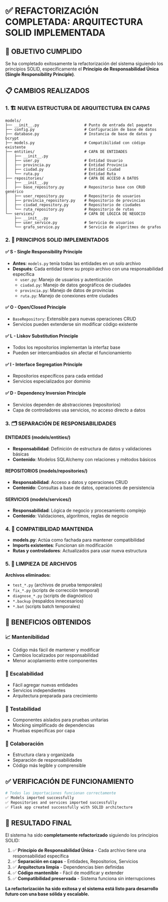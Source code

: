 # ✅ REFACTORIZACIÓN COMPLETADA: ARQUITECTURA SOLID IMPLEMENTADA

## 🎯 OBJETIVO CUMPLIDO
Se ha completado exitosamente la refactorización del sistema siguiendo los principios SOLID, específicamente el **Principio de Responsabilidad Única (Single Responsibility Principle)**.

## 📋 CAMBIOS REALIZADOS

### 1. 🏗️ NUEVA ESTRUCTURA DE ARQUITECTURA EN CAPAS

```
models/
├── __init__.py                    # Punto de entrada del paquete
├── config.py                      # Configuración de base de datos
├── database.py                    # Instancia de base de datos y bcrypt
├── models.py                      # Compatibilidad con código existente
├── entities/                      # CAPA DE ENTIDADES
│   ├── __init__.py
│   ├── user.py                    # Entidad Usuario
│   ├── provincia.py               # Entidad Provincia
│   ├── ciudad.py                  # Entidad Ciudad
│   └── ruta.py                    # Entidad Ruta
├── repositories/                  # CAPA DE ACCESO A DATOS
│   ├── __init__.py
│   ├── base_repository.py         # Repositorio base con CRUD genérico
│   ├── user_repository.py         # Repositorio de usuarios
│   ├── provincia_repository.py    # Repositorio de provincias
│   ├── ciudad_repository.py       # Repositorio de ciudades
│   └── ruta_repository.py         # Repositorio de rutas
└── services/                      # CAPA DE LÓGICA DE NEGOCIO
    ├── __init__.py
    ├── user_service.py            # Servicio de usuarios
    └── grafo_service.py           # Servicio de algoritmos de grafos
```

### 2. 🔧 PRINCIPIOS SOLID IMPLEMENTADOS

#### ✅ **S - Single Responsibility Principle**
- **Antes**: `models.py` tenía todas las entidades en un solo archivo
- **Después**: Cada entidad tiene su propio archivo con una responsabilidad específica
  - `user.py`: Manejo de usuarios y autenticación
  - `ciudad.py`: Manejo de datos geográficos de ciudades
  - `provincia.py`: Manejo de datos de provincias
  - `ruta.py`: Manejo de conexiones entre ciudades

#### ✅ **O - Open/Closed Principle**
- `BaseRepository`: Extensible para nuevas operaciones CRUD
- Servicios pueden extenderse sin modificar código existente

#### ✅ **L - Liskov Substitution Principle**
- Todos los repositorios implementan la interfaz base
- Pueden ser intercambiados sin afectar el funcionamiento

#### ✅ **I - Interface Segregation Principle**
- Repositorios específicos para cada entidad
- Servicios especializados por dominio

#### ✅ **D - Dependency Inversion Principle**
- Servicios dependen de abstracciones (repositorios)
- Capa de controladores usa servicios, no acceso directo a datos

### 3. 🗂️ SEPARACIÓN DE RESPONSABILIDADES

#### **ENTIDADES (models/entities/)**
- **Responsabilidad**: Definición de estructura de datos y validaciones básicas
- **Contenido**: Modelos SQLAlchemy con relaciones y métodos básicos

#### **REPOSITORIOS (models/repositories/)**
- **Responsabilidad**: Acceso a datos y operaciones CRUD
- **Contenido**: Consultas a base de datos, operaciones de persistencia

#### **SERVICIOS (models/services/)**
- **Responsabilidad**: Lógica de negocio y procesamiento complejo
- **Contenido**: Validaciones, algoritmos, reglas de negocio

### 4. 🔄 COMPATIBILIDAD MANTENIDA

- **models.py**: Actúa como fachada para mantener compatibilidad
- **Imports existentes**: Funcionan sin modificación
- **Rutas y controladores**: Actualizados para usar nueva estructura

### 5. 🧹 LIMPIEZA DE ARCHIVOS

**Archivos eliminados:**
- `test_*.py` (archivos de prueba temporales)
- `fix_*.py` (scripts de corrección temporal)
- `diagnose_*.py` (scripts de diagnóstico)
- `*.backup` (respaldos innecesarios)
- `*.bat` (scripts batch temporales)

## 🚀 BENEFICIOS OBTENIDOS

### 📈 **Mantenibilidad**
- Código más fácil de mantener y modificar
- Cambios localizados por responsabilidad
- Menor acoplamiento entre componentes

### 🔧 **Escalabilidad**
- Fácil agregar nuevas entidades
- Servicios independientes
- Arquitectura preparada para crecimiento

### 🐛 **Testabilidad**
- Componentes aislados para pruebas unitarias
- Mocking simplificado de dependencias
- Pruebas específicas por capa

### 👥 **Colaboración**
- Estructura clara y organizada
- Separación de responsabilidades
- Código más legible y comprensible

## ✅ VERIFICACIÓN DE FUNCIONAMIENTO

```bash
# Todas las importaciones funcionan correctamente
✅ Models imported successfully
✅ Repositories and services imported successfully
✅ Flask app created successfully with SOLID architecture
```

## 🎉 RESULTADO FINAL

El sistema ha sido **completamente refactorizado** siguiendo los principios SOLID:

1. ✅ **Principio de Responsabilidad Única** - Cada archivo tiene una responsabilidad específica
2. ✅ **Separación en capas** - Entidades, Repositorios, Servicios
3. ✅ **Arquitectura limpia** - Dependencias bien definidas
4. ✅ **Código mantenible** - Fácil de modificar y extender
5. ✅ **Compatibilidad preservada** - Sistema funciona sin interrupciones

**La refactorización ha sido exitosa y el sistema está listo para desarrollo futuro con una base sólida y escalable.**
